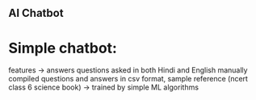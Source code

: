 ## AI Chatbot
# Simple chatbot: 
features -> answers questions asked in both Hindi and English 
manually compiled questions and answers in csv format, sample reference (ncert class 6 science book) -> trained by simple ML algorithms

